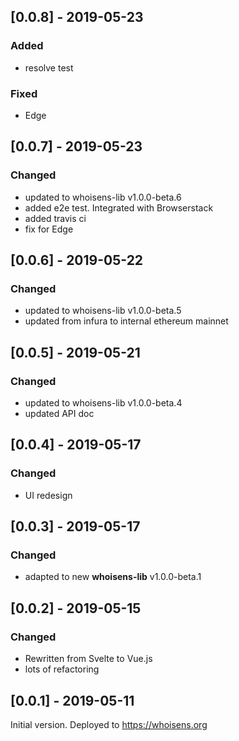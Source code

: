 ## [0.0.8] - 2019-05-23

### Added
- resolve test

### Fixed
- Edge


## [0.0.7] - 2019-05-23

### Changed
- updated to whoisens-lib v1.0.0-beta.6
- added e2e test. Integrated with Browserstack
- added travis ci
- fix for Edge


## [0.0.6] - 2019-05-22

### Changed
- updated to whoisens-lib v1.0.0-beta.5
- updated from infura to internal ethereum mainnet


## [0.0.5] - 2019-05-21

### Changed
- updated to whoisens-lib v1.0.0-beta.4
- updated API doc


## [0.0.4] - 2019-05-17

### Changed
- UI redesign


## [0.0.3] - 2019-05-17

### Changed
- adapted to new **whoisens-lib** v1.0.0-beta.1


## [0.0.2] - 2019-05-15

### Changed

- Rewritten from Svelte to Vue.js
- lots of refactoring


## [0.0.1] - 2019-05-11

Initial version. Deployed to https://whoisens.org
